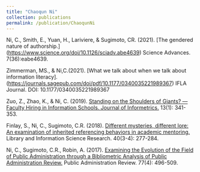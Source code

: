 ```yaml
---
title: "Chaoqun Ni"
collection: publications
permalink: /publication/ChaoqunNi
---
```

Ni, C., Smith, E., Yuan, H., Lariviere, & Sugimoto, CR. (2021). [The gendered nature of authorship.] (https://www.science.org/doi/10.1126/sciadv.abe4639) Science Advances. 7(36):eabe4639.

Zimmerman, MS., & Ni,C.(2021). [What we talk about when we talk about information literacy].(https://journals.sagepub.com/doi/pdf/10.1177/0340035221989367) IFLA Journal. DOI: 10.1177/0340035221989367

Zuo, Z., Zhao, K., & Ni, C. (2019). [Standing on the Shoulders of Giants? —Faculty Hiring in Information Schools. Journal of Informetrics.](https://www.sciencedirect.com/science/article/pii/S1751157718304887) 13(1): 341-353.

Finlay, S., Ni, C., Sugimoto, C.R. (2018). [Different mysteries, different lore: An examination of inherited referencing behaviors in academic mentoring.](https://www.sciencedirect.com/science/article/pii/S0740818818300641) Library and Information Science Research. 40(3-4): 277-284.

Ni, C., Sugimoto, C.R., Robin, A. (2017). [Examining the Evolution of the Field of Public Administration through a Bibliometric Analysis of Public Administration Review.](https://scholar.google.com/citations?view_op=view_citation&hl=en&user=aSuMS0oAAAAJ&sortby=pubdate&citation_for_view=aSuMS0oAAAAJ:D_tqNUsBuKoC) Public Administration Review. 77(4): 496-509.

